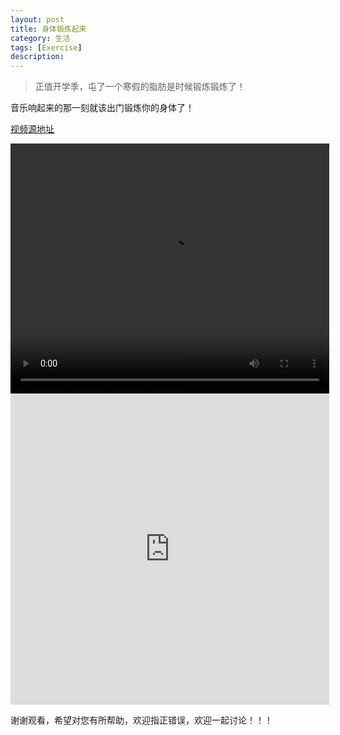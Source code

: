 ```yaml
---
layout: post
title: 身体锻炼起来
category: 生活
tags: [Exercise]
description: 
---
```


> 正值开学季，屯了一个寒假的脂肪是时候锻炼锻炼了！

音乐响起来的那一刻就该出门锻炼你的身体了！

[视频源地址](http://v.youku.com/v_show/id_XMjUyMTU1NTQwNA==.html?spm=a2h0k.8191407.0.0&from=s1.8-1-1.2)

<div align="center"> 
<video width="510" height="400" controls >
<source src="/assets/video/Exercise.mp4">
</video>
</div>

<iframe 
	height=498 
	width=510 
	src="http://player.youku.com/embed/XMjUyMTU1NTQwNA==" 
	frameborder=0 
	allowfullscreen>
</iframe>

谢谢观看，希望对您有所帮助，欢迎指正错误，欢迎一起讨论！！！
